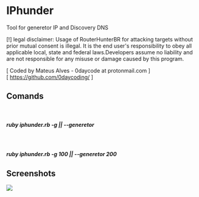 # IPhunder
Tool for generetor IP and Discovery DNS <br>

[!] legal disclaimer: Usage of RouterHunterBR for attacking targets without prior mutual 
consent is illegal. It is the end user's responsibility to obey all applicable local, state and 
federal laws.Developers assume no liability and are not responsible for any misuse or damage caused
by this program.  <br>


[ Coded by Mateus Alves  - 0daycode at protonmail.com ]<br>
[ https://github.com/0daycoding/ ]






<h2>Comands </h2><br>
<h5>ruby iphunder.rb -g <number of IP> || --generetor <number of IP> </h5> <br>
<h5>ruby iphunder.rb -g 100 || --generetor 200 <br></h5>

<h2>Screenshots</h2>
<img src="http://i.imgur.com/Z6GK78r.png">
